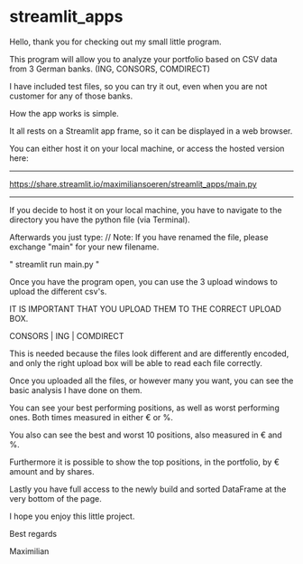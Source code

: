 # streamlit_apps



Hello, thank you for checking out my small little program.


This program will allow you to analyze your portfolio based on CSV data from 3 German banks. (ING, CONSORS, COMDIRECT)

I have included test files, so you can try it out, even when you are not customer for any of those banks.


How the app works is simple.


It all rests on a Streamlit app frame, so it can be displayed in a web browser. 

You can either host it on your local machine, or access the hosted version here:

-----------------------------------------------------------------------------

https://share.streamlit.io/maximiliansoeren/streamlit_apps/main.py

-----------------------------------------------------------------------------

If you decide to host it on your local machine, you have to navigate to the directory you have the python file (via Terminal).

Afterwards you just type: // Note: If you have renamed the file, please exchange "main" for your new filename.

" streamlit run main.py "

Once you have the program open, you can use the 3 upload windows to upload the different csv's.

IT IS IMPORTANT THAT YOU UPLOAD THEM TO THE CORRECT UPLOAD BOX.


CONSORS | ING | COMDIRECT


This is needed because the files look different and are differently encoded, and only the right upload box will be able to read each file correctly.

Once you uploaded all the files, or however many you want, you can see the basic analysis I have done on them.

You can see your best performing positions, as well as worst performing ones. Both times measured in either € or %.

You also can see the best and worst 10 positions, also measured in € and %.

Furthermore it is possible to show the top positions, in the portfolio, by € amount and by shares.

Lastly you have full access to the newly build and sorted DataFrame at the very bottom of the page.

I hope you enjoy this little project.


Best regards



Maximilian
